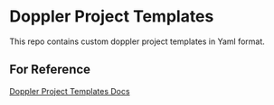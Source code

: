 # Doppler Project Templates 

This repo contains custom doppler project templates in Yaml format. 

## For Reference 

[Doppler Project Templates Docs](https://docs.doppler.com/docs/project-templates)